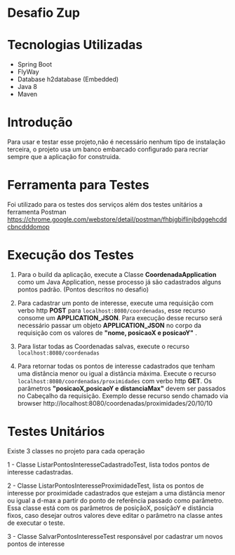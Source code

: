 # Desafio Zup

# Tecnologias Utilizadas

* Spring Boot
* FlyWay
* Database h2database (Embedded)
* Java 8
* Maven

# Introdução

Para usar e testar esse projeto,não é necessário nenhum tipo de instalação terceira, o projeto usa um banco embarcado configurado para recriar sempre que a aplicação for construida.

# Ferramenta para Testes

Foi utilizado para os testes dos serviços além dos testes unitários a ferramenta Postman https://chrome.google.com/webstore/detail/postman/fhbjgbiflinjbdggehcddcbncdddomop

# Execução dos Testes

1. Para o build da aplicação, execute a Classe **CoordenadaApplication** como um Java Application, nesse processo já são    cadastrados alguns pontos padrão. (Pontos descritos no desafio)
 
2. Para cadastrar um ponto de interesse, execute uma requisição com verbo http **POST** para `localhost:8080/coordenadas`, esse recurso consome um **APPLICATION_JSON**. Para execução desse recurso será necessário passar um objeto **APPLICATION_JSON** no corpo da requisição com os valores de **"nome, posicaoX e posicaoY"** .

4. Para listar todas as Coordenadas salvas, execute o recurso `localhost:8080/coordenadas`

5. Para retornar todas os pontos de interesse cadastrados que tenham uma distância menor ou igual a distância máxima. Execute o recurso `localhost:8080/coordenadas/proximidades` com verbo http **GET**. Os parâmetros **"posicaoX,posicaoY e distanciaMax"** devem ser passados no Cabeçalho da requisição. Exemplo desse recurso sendo chamado via browser http://localhost:8080/coordenadas/proximidades/20/10/10

# Testes Unitários

Existe 3 classes no projeto para cada operação

1 - Classe ListarPontosInteresseCadastradoTest, lista todos pontos de interesse cadastradas.

2 - Classe ListarPontosInteresseProximidadeTest, lista os pontos de interesse por proximidade cadastrados que estejam a uma distância menor ou igual a d-max a partir do ponto de referência passado como parâmetro.
Essa classe está com os parâmetros de posiçãoX, posiçãoY e distância fixos, caso desejar outros valores deve editar o parâmetro na classe antes de executar o teste.

3 - Classe SalvarPontosInteresseTest responsável por cadastrar um novos pontos de interesse



